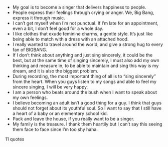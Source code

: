  - My goal is to become a singer that delivers happiness to people.
 - People express their feelings through crying or anger. We, Big Bang, express it through music.
 - I can’t get myself when I’m not punctual. If I’m late for an appointment, even a bit, I don’t feel good for a whole day.
 - I like clothes that exude feminine charms, a gentle style. It’s just like being able to match with a dress with an attached hood.
 - I really wanted to travel around the world, and give a strong hug to every fan of BIGBANG.
 - If I don’t think about anything and just sing sincerely, it could be the best, but at the same time of singing sincerely, I must also add my own thinking and measure in, to be able to maintain and sing this way is my dream, and it is also the biggest problem.
 - During recording, the most important thing of all is to “sing sincerely” from the heart. When you guys listen to my songs and able to feel my sincere singing, I will be very happy.
 - I am a person who beats around the bush when I want to speak about my own feelings.
 - I believe becoming an adult isn’t a good thing for a guy. I think that guys should not forget about its youthful soul. So I want to say that I still have a heart of a baby or an elementary school kid.
 - Pack and leave the house, if you really want to be a singer.
 - My family is the treasure. I thank them heartily but I can’t say this seeing them face to face since I’m too shy haha.

11 quotes